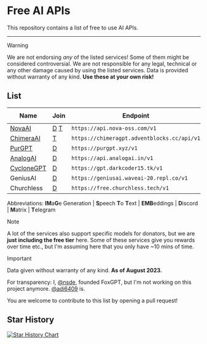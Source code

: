 # Free AI APIs

This repository contains a list of free to use AI APIs.

***
> [!WARNING]  
> We are not endorsing *any* of the listed services! Some of them might be considered controversial. We are not responsible for any legal, technical or any other damage caused by using the listed services. Data is provided without warranty of any kind. **Use these at your own risk!**

## List

| Name                                     | Join                                                                                                                     | Endpoint                                    | `gpt-4` | `-32k` | IMG | STT | EMB |
| ---------------------------------------- | ------------------------------------------------------------------------------------------------------------------------ | ------------------------------------------- | ------- | ------ | --- | --- | --- |
| [NovaAI](https://nova-oss.com)           | [D](https://discord.nova-oss.com) [T](https://t.me/nova_gpt)                                                             | `https://api.nova-oss.com/v1`               | ✅      | ✅     | ✅  | ❌  | ✅  |
| [ChimeraAI](https://adventblocks.cc)     | [T](https://t.me/chimera_ai)                                                          | `https://chimeragpt.adventblocks.cc/api/v1` | ✅      | ❌     | ✅  | ✅  | ✅  |
| [PurGPT](https://purgpt.xyz)             | [D](https://discord.gg/PYs95Sym2a)                                                                                       | `https://purgpt.xyz/v1`                     | ❌      | ❌     | ✅  | ✅  | ✅  |
| [AnalogAI](https://api.analogai.in/)     | [D](https://discord.gg/arqszhBACb)                                                                                       | `https://api.analogai.in/v1`                | ✅      | ✅     | ❌  | ❌  | ❌  |
| [CycloneGPT](https://gpt.darkcoder15.tk) | [D](https://discord.gg/rEfYwj9TUV)                                                                                       | `https://gpt.darkcoder15.tk/v1`             | ✅      | ❌     | ✅  | ❌  | ❌  |
| GeniusAI                                 | [D](https://discord.gg/nzpvqSDGAx)                                                                                       | `https://geniusai.waveai-20.repl.co/v1`     | ✅      | ❌     | ❌  | ❌  | ❌  |
| Churchless                               | [D](https://discord.gg/vuheSY27gV)                                                                                       | `https://free.churchless.tech/v1`           | ❌      | ❌     | ❌  | ❌  | ❌  |

Abbreviations:
**IM**a**G**e Generation |
**S**peech **T**o **T**ext |
**EMB**eddings |
**D**iscord | **M**atrix | **T**elegram

> [!NOTE]  
> A lot of the services also support specific models for donators, but we are **just including the free tier** here. Some of these services give you rewards over time etc., but I'm assuming here that you only have ~10 mins of time.

> [!IMPORTANT]  
> Data given without warranty of any kind. **As of August 2023.**

For transparency: I, [@nsde](https://github.com/nsde), founded FoxGPT, but I'm not working on this project anymore. [@adi6409](https://github.com/adi6409) is.

You are welcome to contribute to this list by opening a pull request!

## Star History

<a href="https://star-history.com/#NovaOSS/free-ai-apis&Date">
  <picture>
    <source media="(prefers-color-scheme: dark)" srcset="https://api.star-history.com/svg?repos=NovaOSS/free-ai-apis&type=Date&theme=dark" />
    <source media="(prefers-color-scheme: light)" srcset="https://api.star-history.com/svg?repos=NovaOSS/free-ai-apis&type=Date" />
    <img alt="Star History Chart" src="https://api.star-history.com/svg?repos=NovaOSS/free-ai-apis&type=Date" />
  </picture>
</a>
